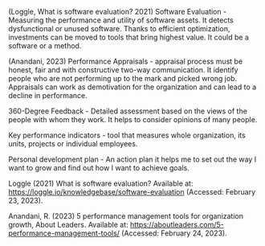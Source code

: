 (Loggle, What is software evaluation? 2021)
Software Evaluation - Measuring the performance and utility of software assets. It detects dysfunctional or unused software.
Thanks to efficient optimization, investments can be moved to tools that bring highest value. It could be a software or a method.

(Anandani, 2023)
Performance Appraisals - appraisal process must be honest, fair and with constructive two-way communication. It identify people who are not performing up to the mark and picked wrong job. Appraisals can work as demotivation for the organization and can lead to a decline in performance.

360-Degree Feedback - Detailed assessment based on the views of the people with whom they work. It helps to consider opinions of many people.

Key performance indicators - tool that measures whole organization, its units, projects or individual employees.

Personal development plan - An action plan it helps me to set out the way I want to grow and find out how I want to achieve goals.

Loggle (2021) What is software evaluation? Available at: https://loggle.io/knowledgebase/software-evaluation (Accessed: February 23, 2023). 

Anandani, R. (2023) 5 performance management tools for organization growth, About Leaders. Available at: https://aboutleaders.com/5-performance-management-tools/ (Accessed: February 24, 2023). 
